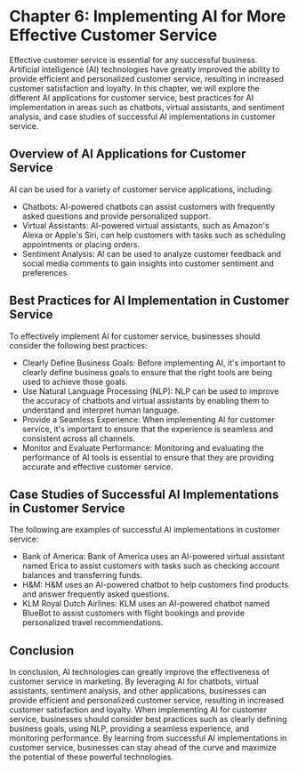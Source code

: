 Chapter 6: Implementing AI for More Effective Customer Service
==============================================================

Effective customer service is essential for any successful business. Artificial intelligence (AI) technologies have greatly improved the ability to provide efficient and personalized customer service, resulting in increased customer satisfaction and loyalty. In this chapter, we will explore the different AI applications for customer service, best practices for AI implementation in areas such as chatbots, virtual assistants, and sentiment analysis, and case studies of successful AI implementations in customer service.

Overview of AI Applications for Customer Service
------------------------------------------------

AI can be used for a variety of customer service applications, including:

* Chatbots: AI-powered chatbots can assist customers with frequently asked questions and provide personalized support.
* Virtual Assistants: AI-powered virtual assistants, such as Amazon's Alexa or Apple's Siri, can help customers with tasks such as scheduling appointments or placing orders.
* Sentiment Analysis: AI can be used to analyze customer feedback and social media comments to gain insights into customer sentiment and preferences.

Best Practices for AI Implementation in Customer Service
--------------------------------------------------------

To effectively implement AI for customer service, businesses should consider the following best practices:

* Clearly Define Business Goals: Before implementing AI, it's important to clearly define business goals to ensure that the right tools are being used to achieve those goals.
* Use Natural Language Processing (NLP): NLP can be used to improve the accuracy of chatbots and virtual assistants by enabling them to understand and interpret human language.
* Provide a Seamless Experience: When implementing AI for customer service, it's important to ensure that the experience is seamless and consistent across all channels.
* Monitor and Evaluate Performance: Monitoring and evaluating the performance of AI tools is essential to ensure that they are providing accurate and effective customer service.

Case Studies of Successful AI Implementations in Customer Service
-----------------------------------------------------------------

The following are examples of successful AI implementations in customer service:

* Bank of America: Bank of America uses an AI-powered virtual assistant named Erica to assist customers with tasks such as checking account balances and transferring funds.
* H\&M: H\&M uses an AI-powered chatbot to help customers find products and answer frequently asked questions.
* KLM Royal Dutch Airlines: KLM uses an AI-powered chatbot named BlueBot to assist customers with flight bookings and provide personalized travel recommendations.

Conclusion
----------

In conclusion, AI technologies can greatly improve the effectiveness of customer service in marketing. By leveraging AI for chatbots, virtual assistants, sentiment analysis, and other applications, businesses can provide efficient and personalized customer service, resulting in increased customer satisfaction and loyalty. When implementing AI for customer service, businesses should consider best practices such as clearly defining business goals, using NLP, providing a seamless experience, and monitoring performance. By learning from successful AI implementations in customer service, businesses can stay ahead of the curve and maximize the potential of these powerful technologies.
